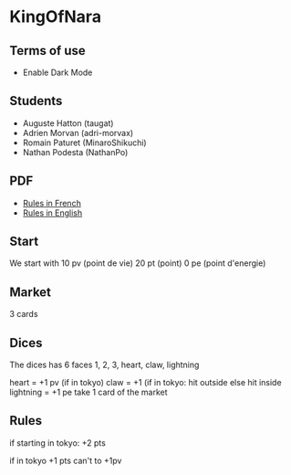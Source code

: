 # KingOfNara
## Terms of use
- Enable Dark Mode

## Students
- Auguste Hatton (taugat)
- Adrien Morvan (adri-morvax)
- Romain Paturet (MinaroShikuchi)
- Nathan Podesta (NathanPo)

## PDF
- [Rules in French](https://www.letempledujeu.fr/IMG/pdf/king_of_tokyo.pdf)
- [Rules in English](https://cdn.1j1ju.com/medias/f9/2f/9b-king-of-tokyo-rulebook.pdf)

## Start
We start with
10 pv (point de vie)
20 pt (point)
0 pe (point d'energie)

## Market
3 cards

## Dices
The dices has 6 faces
1, 2, 3, heart, claw, lightning

heart = +1 pv (if in tokyo)
claw = +1 (if in tokyo: hit outside else hit inside
lightning = +1 pe take 1 card of the market

## Rules
if starting in tokyo:
	+2 pts

if in tokyo
  +1 pts
	can't to +1pv
